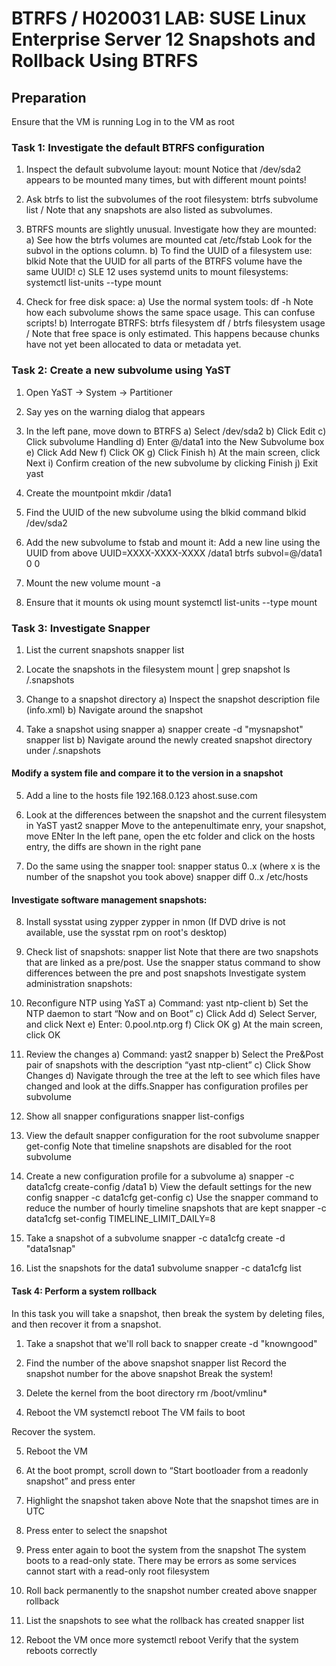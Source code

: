 # BTRFS / H020031 LAB: SUSE Linux Enterprise Server 12 Snapshots and Rollback Using BTRFS

## Preparation

Ensure that the VM is running
Log in to the VM as root

### Task 1: Investigate the default BTRFS configuration
1. Inspect the default subvolume layout:
    mount
Notice that /dev/sda2 appears to be mounted many times, but with different mount points!

2. Ask btrfs to list the subvolumes of the root filesystem:
    btrfs subvolume list /
Note that any snapshots are also listed as subvolumes.

3. BTRFS mounts are slightly unusual. Investigate how they are mounted:
a) See how the btrfs volumes are mounted
    cat /etc/fstab
Look for the subvol in the options column.
b) To find the UUID of a filesystem use:
        blkid
Note that the UUID for all parts of the BTRFS volume have the same UUID!
c) SLE 12 uses systemd units to mount filesystems:
    systemctl list-units --type mount

4. Check for free disk space:
a) Use the normal system tools:
    df -h
Note how each subvolume shows the same space usage. This can confuse scripts!
b) Interrogate BTRFS:
    btrfs filesystem df /
    btrfs filesystem usage /
Note that free space is only estimated. This happens because chunks have not yet been
allocated to data or metadata yet.

### Task 2: Create a new subvolume using YaST
1. Open YaST → System → Partitioner

2. Say yes on the warning dialog that appears

3. In the left pane, move down to BTRFS
a) Select /dev/sda2
b) Click Edit
c) Click subvolume Handling
d) Enter @/data1 into the New Subvolume box
e) Click Add New
f) Click OK
g) Click Finish
h) At the main screen, click Next
i) Confirm creation of the new subvolume by clicking Finish
j) Exit yast

4. Create the mountpoint
    mkdir /data1

5. Find the UUID of the new subvolume using the blkid command
    blkid /dev/sda2

6. Add the new subvolume to fstab and mount it:
Add a new line using the UUID from above
UUID=XXXX-XXXX-XXXX /data1 btrfs subvol=@/data1 0 0

7. Mount the new volume
    mount -a

8. Ensure that it mounts ok using
    mount
    systemctl list-units --type mount

### Task 3: Investigate Snapper

1. List the current snapshots
    snapper list

2. Locate the snapshots in the filesystem
    mount | grep snapshot
    ls /.snapshots

3. Change to a snapshot directory
a) Inspect the snapshot description file (info.xml)
b) Navigate around the snapshot

4. Take a snapshot using snapper
a)
    snapper create -d "mysnapshot"
    snapper list
b) Navigate around the newly created snapshot directory under /.snapshots

#### Modify a system file and compare it to the version in a snapshot

5. Add a line to the hosts file
    192.168.0.123 ahost.suse.com

6. Look at the differences between the snapshot and the current filesystem in YaST
    yast2 snapper
Move to the antepenultimate enry, your snapshot, move ENter
In the left pane, open the etc folder and click on the hosts entry, the diffs are shown in the
right pane

7. Do the same using the snapper tool:
    snapper status 0..x (where x is the number of the snapshot you took above)
    snapper diff 0..x /etc/hosts

#### Investigate software management snapshots:

8. Install sysstat using zypper
    zypper in nmon (If DVD drive is not available, use the sysstat rpm on root's
desktop)

9. Check list of snapshots:
    snapper list
Note that there are two snapshots that are linked as a pre/post. Use the snapper status
command to show differences between the pre and post snapshots
Investigate system administration snapshots:

10. Reconfigure NTP using YaST
a) Command: yast ntp-client
b) Set the NTP daemon to start “Now and on Boot”
c) Click Add
d) Select Server, and click Next
e) Enter: 0.pool.ntp.org
f) Click OK
g) At the main screen, click OK

11. Review the changes
a) Command: yast2 snapper
b) Select the Pre&Post pair of snapshots with the description “yast ntp-client”
c) Click Show Changes
d) Navigate through the tree at the left to see which files have changed and look at the diffs.Snapper has configuration profiles per subvolume

12. Show all snapper configurations
    snapper list-configs

13. View the default snapper configuration for the root subvolume
    snapper get-config
Note that timeline snapshots are disabled for the root subvolume

14. Create a new configuration profile for a subvolume
a) 
    snapper -c data1cfg create-config /data1
b) View the default settings for the new config
    snapper -c data1cfg get-config
c) Use the snapper command to reduce the number of hourly timeline snapshots that are
kept
    snapper -c data1cfg set-config TIMELINE_LIMIT_DAILY=8

15. Take a snapshot of a subvolume
    snapper -c data1cfg create -d "data1snap"

16. List the snapshots for the data1 subvolume
    snapper -c data1cfg list


#### Task 4: Perform a system rollback
In this task you will take a snapshot, then break the system by deleting files, and then recover it from a snapshot.

1. Take a snapshot that we'll roll back to
    snapper create -d "knowngood"

2. Find the number of the above snapshot
    snapper list
Record the snapshot number for the above snapshot
Break the system!

3. Delete the kernel from the boot directory
    rm /boot/vmlinu*

4. Reboot the VM
    systemctl reboot
The VM fails to boot

Recover the system.

5. Reboot the VM

6. At the boot prompt, scroll down to “Start bootloader from a readonly snapshot” and press enter

7. Highlight the snapshot taken above
Note that the snapshot times are in UTC

8. Press enter to select the snapshot

9. Press enter again to boot the system from the snapshot
The system boots to a read-only state. There may be errors as some services cannot start
with a read-only root filesystem

10. Roll back permanently to the snapshot number created above
    snapper rollback

11. List the snapshots to see what the rollback has created
    snapper list

12. Reboot the VM once more
    systemctl reboot
Verify that the system reboots correctly

